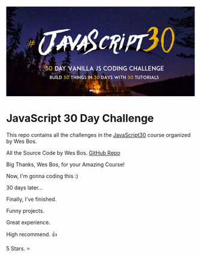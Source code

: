 ﻿![preview](./cover.webp)

# JavaScript 30 Day Challenge

This repo contains all the challenges in the [JavaScript30](https://javascript30.com/) course organized by Wes Bos.

All the Source Code by Wes Bos. [GitHub Repo](https://github.com/wesbos/JavaScript30)

Big Thanks, Wes Bos, for your Amazing Course!

Now, I'm gonna coding this :)

30 days later...

Finally, I've finished.

Funny projects.

Great experience.

High recommend. 👍

5 Stars. ⭐
